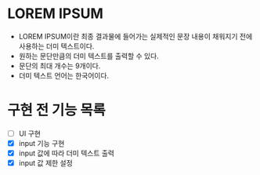 # LOREM IPSUM

- LOREM IPSUM이란 최종 결과물에 들어가는 실제적인 문장 내용이 채워지기 전에 사용하는 더미 텍스트이다.
- 원하는 문단만큼의 더미 텍스트를 출력할 수 있다.
- 문단의 최대 개수는 9개이다.
- 더미 텍스트 언어는 한국어이다.

# 구현 전 기능 목록

- [ ] UI 구현
- [x] input 기능 구현
- [x] input 값에 따라 더미 텍스트 출력
- [x] input 값 제한 설정
